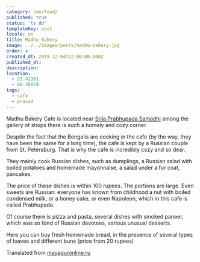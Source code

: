 ```yaml
---
category: /en/food/
published: true
status: 'to do'
templateKey: post
locale: en
title: Madhu Bakery
image: ../../images/posts/madhu-bakery.jpg
order: 4
created_dt: 2019-12-04T12:00:00.000Z
published_dt:
description:
location:
  - 23.42301
  - 88.38859
tags:
  - cafe
  - prasad
---
```


Madhu Bakery Cafe is located near [Srila Prabhupada Samadhi](/en/prabhupada-samadhi) among the gallery of shops there is such a homely and cozy corner.

Despite the fact that the Bengalis are cooking in the cafe (by the way, they have been the same for a long time), the cafe is kept by a Russian couple from St. Petersburg. That is why the cafe is incredibly cozy and so dear.

They mainly cook Russian dishes, such as dumplings, a Russian salad with boiled potatoes and homemade mayonnaise, a salad under a fur coat, pancakes.

The price of these dishes is within 100 rupees. The portions are large. Even sweets are Russian: everyone has known from childhood a nut with boiled condensed milk, or a honey cake, or even Napoleon, which in this cafe is called Prabhupada.

Of course there is pizza and pasta, several dishes with smoked paneer, which was so fond of Russian devotees, various unusual desserts.

Here you can buy fresh homemade bread, in the presence of several types of loaves and different buns (price from 20 rupees)

Translated from [mayapuronline.ru](http://mayapuronline.ru/)

<tbd locale="en" url="mailto:haribol@mayapur.live"></tbd>
